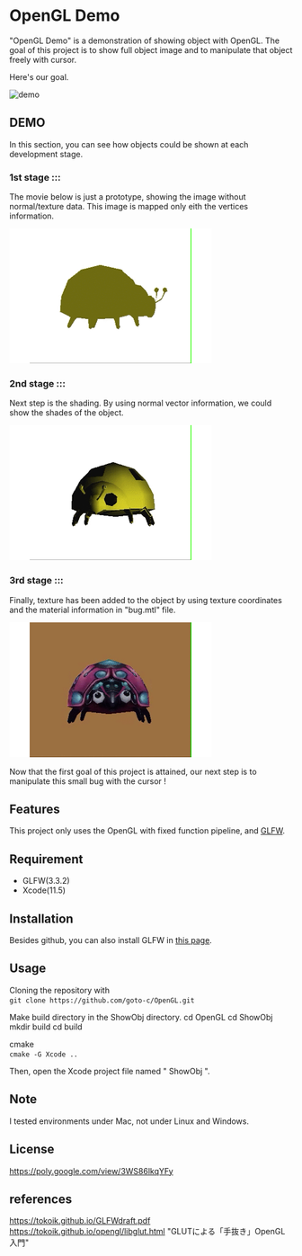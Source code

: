 # OpenGL Demo

"OpenGL Demo" is a demonstration of showing object with OpenGL.
The goal of this project is to show full object image and to manipulate that object freely with cursor.  

Here's our goal.  

![demo](https://github.com/goto-c/OpenGL/blob/master/ShowObj/gif/sample.gif)

## DEMO

In this section, you can see how objects could be shown at each development stage.  
  
### 1st stage :::
The movie below is just a prototype, showing the image without normal/texture data.  This image is mapped only eith the vertices information.  

![demo](https://github.com/goto-c/OpenGL/blob/master/ShowObj/gif/bug.gif) 

### 2nd stage :::
Next step is the shading.  By using normal vector information, we could show the shades of the object.  

![demo](https://github.com/goto-c/OpenGL/blob/master/ShowObj/gif/bug_shade.gif)

### 3rd stage :::
Finally, texture has been added to the object by using texture coordinates and the material information in "bug.mtl" file.

![demo](https://github.com/goto-c/OpenGL/blob/master/ShowObj/gif/bug_full.gif)

Now that the first goal of this project is attained, our next step is to manipulate this small bug with the cursor !  

## Features

This project only uses the OpenGL with fixed function pipeline, and [GLFW](https://github.com/glfw/glfw).

## Requirement

* GLFW(3.3.2)
* Xcode(11.5)

## Installation

Besides github, you can also install GLFW in [this page](https://www.glfw.org).

## Usage

Cloning the repository with  
`git clone https://github.com/goto-c/OpenGL.git`  
  
Make build directory in the ShowObj directory.
    cd OpenGL
    cd ShowObj
    mkdir build
    cd build
  
cmake  
`cmake -G Xcode ..`

Then, open the Xcode project file named " ShowObj ".  

## Note

I tested environments under Mac, not under Linux and Windows.

## License

https://poly.google.com/view/3WS86lkqYFy

  
  
## references

https://tokoik.github.io/GLFWdraft.pdf  
https://tokoik.github.io/opengl/libglut.html "GLUTによる「手抜き」OpenGL入門"  
